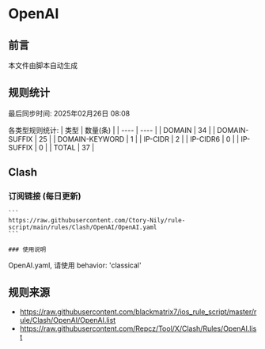 # OpenAI

## 前言
本文件由脚本自动生成

## 规则统计
最后同步时间: 2025年02月26日 08:08

各类型规则统计:
| 类型 | 数量(条)  | 
| ---- | ----  |
| DOMAIN | 34 | 
| DOMAIN-SUFFIX | 25 | 
| DOMAIN-KEYWORD | 1 | 
| IP-CIDR | 2 | 
| IP-CIDR6 | 0 | 
| IP-SUFFIX | 0 | 
| TOTAL | 37 | 
## Clash 
### 订阅链接 (每日更新) 

    ```
    https://raw.githubusercontent.com/Ctory-Nily/rule-script/main/rules/Clash/OpenAI/OpenAI.yaml
    ``` 

    ### 使用说明 
OpenAI.yaml, 请使用 behavior: 'classical' 
## 规则来源 
- https://raw.githubusercontent.com/blackmatrix7/ios_rule_script/master/rule/Clash/OpenAI/OpenAI.list 
- https://raw.githubusercontent.com/Repcz/Tool/X/Clash/Rules/OpenAI.list 
